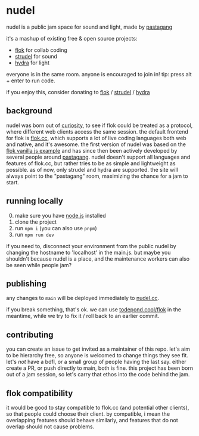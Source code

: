# nudel

nudel is a public jam space for sound and light, made by [pastagang](https://www.pastagang.cc/)

it's a mashup of existing free & open source projects:

- [flok](https://github.com/munshkr/flok/) for collab coding
- [strudel](https://github.com/tidalcycles/strudel) for sound
- [hydra](https://github.com/hydra-synth/hydra-synth) for light

everyone is in the same room. anyone is encouraged to join in!
tip: press alt + enter to run code.

if you enjoy this, consider donating to [flok](https://ko-fi.com/munshkr) / [strudel](https://opencollective.com/tidalcycles) / [hydra](https://opencollective.com/hydra-synth)

## background

nudel was born out of [curiosity](https://post.lurk.org/@TodePond@mas.to/113739106696182239), to see if flok could be treated as a protocol, where different web clients access the same session. the default frontend for flok is [flok.cc](https://flok.cc/), which supports a lot of live coding languages both web and native, and it's awesome. the first version of nudel was based on the [flok vanilla js example](https://github.com/munshkr/flok/tree/main/packages/example-vanilla-js) and has since then been actively developed by several people around [pastagang](https://www.pastagang.cc/). nudel doesn't support all languages and features of flok.cc, but rather tries to be as simple and lightweight as possible. as of now, only strudel and hydra are supported. the site will always point to the "pastagang" room, maximizing the chance for a jam to start.

## running locally

0. make sure you have [node.js](https://nodejs.org/en/download) installed
1. clone the project
2. run `npm i` (you can also use `pnpm`)
3. run `npm run dev`

if you need to, disconnect your environment from the public nudel by changing
the hostname to 'localhost' in the main.js. but maybe you shouldn't because nudel is a place, and the maintenance workers can also be seen while people jam?

## publishing

any changes to `main` will be deployed immediately to [nudel.cc](https://nudel.cc).

if you break something, that's ok. we can use [todepond.cool/flok](https://www.todepond.cool/flok) in the meantime,
while we try to fix it / roll back to an earlier commit.

## contributing

you can create an issue to get invited as a maintainer of this repo.
let's aim to be hierarchy free, so anyone is welcomed to change things they see fit.
let's _not_ have a bdfl, or a small group of people having the last say.
either create a PR, or push directly to main, both is fine.
this project has been born out of a jam session, so let's carry that ethos into the code behind the jam.

## flok compatibility

it would be good to stay compatible to flok.cc (and potential other clients), so that people could choose their client.
by compatible, i mean the overlapping features should behave similarly, and features that do not overlap should not cause problems.
